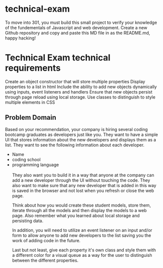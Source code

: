 # technical-exam

To move into 301, you must build this small project to verify your knowledge of the fundementals of Javascript and web development. Create a new Github repository and copy and paste this MD file in as the README.md, happy hacking!

<h1>Technical Exam technical requirements</h1>
Create an object constructor that will store multiple properties
Display properties to a list in html
Include the ability to add new objects dynamically using inputs, event listeners and handlers
Ensure that new objects persist through page reload using local storage.
Use classes to distinguish to style multiple elements in CSS

<h2>Problem Domain</h2>
Based on your recommendation, your company is hiring several coding bootcamp graduates as developers just like you. They want to have a simple UI that stores information about the new developers and displays them as a list. They want to see the following information about each developer.
<ul>
  <li>Name</li>
  <li>coding school</li>
  <li>programming language</li>

<br/>
They also want you to build it in a way that anyone at the company can add a new developer through the UI without touching the code. They also want to make sure that any new developer that is added in this way is saved in the browser and not lost when you refresh or close the web page.

Think about how you would create these student models, store them, iterate through all the models and then display the models to a web page. Also remember what you learned about local storage and persisting data.

In addition, you will need to utilize an event listener on an input and/or form to allow anyone to add new developers to the list saving you the work of adding code in the future.

Last but not least, give each property it's own class and style them with a different color for a visual queue as a way for the user to distinguish between the different properties.
</div>
